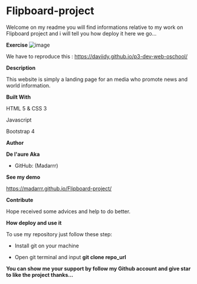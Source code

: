 # **Flipboard-project**

Welcome on my readme you will find informations relative to my work on Flipboard project and i will tell you how deploy it here we go...

**Exercise**
![image](https://user-images.githubusercontent.com/40875012/141649224-9d4e73d6-c63c-4b67-a522-2ae60c03fbee.png)


We have to reproduce this : https://daviidy.github.io/p3-dev-web-oschool/

**Description**

This website is simply a landing page for an media who promote news and world information.

**Built With**

HTML 5 & CSS 3

Javascript 

Bootstrap 4

**Author**

**De l'aure Aka**

 - GitHub: (Madarrr)

**See my demo**

https://madarrr.github.io/Flipboard-project/

**Contribute**

Hope received some advices and help to do better.

**How deploy and use it**

 To use my repository just follow these step:
 
 - Install git on your machine
 
 - Open git terminal and input **git clone repo_url** 
 
**You can show me your support by follow my Github account and give star to like the project thanks...**
